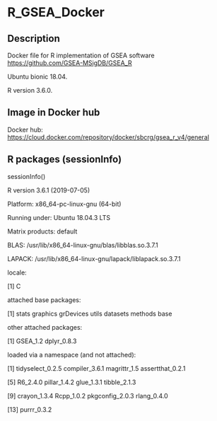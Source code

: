 # R_GSEA_Docker

## Description

Docker file for R implementation of GSEA software https://github.com/GSEA-MSigDB/GSEA_R

Ubuntu bionic 18.04.

R version 3.6.0.

## Image in Docker hub

Docker hub: https://cloud.docker.com/repository/docker/sbcrg/gsea_r_v4/general

## R packages (sessionInfo)

sessionInfo()

R version 3.6.1 (2019-07-05)

Platform: x86_64-pc-linux-gnu (64-bit)

Running under: Ubuntu 18.04.3 LTS

Matrix products: default

BLAS: /usr/lib/x86_64-linux-gnu/blas/libblas.so.3.7.1

LAPACK: /usr/lib/x86_64-linux-gnu/lapack/liblapack.so.3.7.1

locale:

[1] C

attached base packages:

[1] stats graphics grDevices utils datasets methods base

other attached packages:

[1] GSEA_1.2 dplyr_0.8.3

loaded via a namespace (and not attached):

[1] tidyselect_0.2.5 compiler_3.6.1 magrittr_1.5 assertthat_0.2.1

[5] R6_2.4.0 pillar_1.4.2 glue_1.3.1 tibble_2.1.3

[9] crayon_1.3.4 Rcpp_1.0.2 pkgconfig_2.0.3 rlang_0.4.0

[13] purrr_0.3.2
